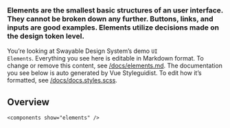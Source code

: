 ### Elements are the smallest basic structures of an user interface. They cannot be broken down any further. Buttons, links, and inputs are good examples. Elements utilize decisions made on the design token level.

You’re looking at Swayable Design System’s demo <code>UI Elements</code>. Everything you see here is editable in Markdown format. To change or remove this content, see [/docs/elements.md](https://github.com/swayable/swayable-design-system/blob/master/docs/elements.md). The documentation you see below is auto generated by Vue Styleguidist. To edit how it’s formatted, see [/docs/docs.styles.scss](https://github.com/swayable/swayable-design-system/blob/master/docs/docs.styles.scss).

## Overview

```
<components show="elements" />
```
